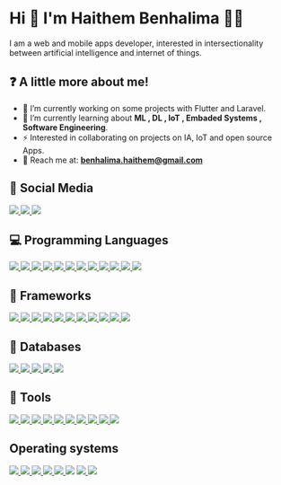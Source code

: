 # Hi 👋 I'm Haithem Benhalima 👨‍💻

I am a web and mobile apps developer, interested in intersectionality between artificial intelligence and internet of things. 



## :question: A little more about me!


- 🔭 I’m currently working on some projects with Flutter and Laravel.
- 🌱 I’m currently learning about **ML , DL , IoT , Embaded Systems , Software Engineering**.
- ⚡ Interested in collaborating on projects on IA, IoT and open source Apps.
- 💬 Reach me at: **benhalima.haithem@gmail.com**


## :calling: Social Media


<a href="https://www.facebook.com/haithem.benhalima.3/">
  <img src="https://img.shields.io/badge/Facebook-1877F2?style=for-the-badge&logo=facebook&logoColor=white">
</a>
<a href="https://linkedin.com/in/haithem-benhalima-64899b253">
  <img src="https://img.shields.io/badge/LinkedIn-0077B5?style=for-the-badge&logo=linkedin&logoColor=white">
</a>
<a href="https://t.me/haithem_benhalima">
  <img src="https://img.shields.io/badge/Telegram-0088CC?style=for-the-badge&logo=telegram&logoColor=white">
</a>

## :computer: Programming Languages


<a href="#">
  <img src="https://img.shields.io/badge/Python-3776AB?style=for-the-badge&logo=python&logoColor=white">
</a>
<a href="#">
  <img src="https://img.shields.io/badge/HTML5-E34F26?style=for-the-badge&logo=html5&logoColor=white">
</a>
<a href="#">
  <img src="https://img.shields.io/badge/CSS3-1572B6?style=for-the-badge&logo=css3&logoColor=white">
</a>
<a href="#">
  <img src="https://img.shields.io/badge/JavaScript-323330?style=for-the-badge&logo=javascript&logoColor=F7DF1E">
</a>
<a href="#">
  <img src="https://img.shields.io/badge/C/C++-00599C?style=for-the-badge&logo=c&logoColor=white">
</a>
<a href="#">
  <img src="https://img.shields.io/badge/Java-ED8B00?style=for-the-badge&logo=oraclejava&logoColor=white">
</a>
<a href="#">
  <img src="https://img.shields.io/badge/Assembly-4F4F4F?style=for-the-badge&logo=oraclejava&logoColor=white">
</a>
<a href="#">
  <img src="https://img.shields.io/badge/PHP-777BB4?style=for-the-badge&logo=php&logoColor=white">
</a>
<a href="#">
  <img src="https://img.shields.io/badge/Dart-0075BA?style=for-the-badge&logo=dart&logoColor=white">
</a>
<a href="#">
  <img src="https://img.shields.io/badge/SQL-D5891B?style=for-the-badge&logo=sql&logoColor=white">
</a>
<a href="#">
  <img src="https://img.shields.io/badge/Git-F05032?style=for-the-badge&logo=git&logoColor=white">
</a>
<a href="#">
  <img src="https://img.shields.io/badge/Shell_Script-121011?style=for-the-badge&logo=gnu-bash&logoColor=white">
</a>


## :sparkler: Frameworks




<a href="#">
  <img src="https://img.shields.io/badge/laravel-E5500F?style=for-the-badge&logo=laravel&logoColor=white">
</a>
<a href="#">
  <img src="https://img.shields.io/badge/flutter-1995C4?style=for-the-badge&logo=flutter&logoColor=white">
</a>
<a href="#">
  <img src="https://img.shields.io/badge/Vue.js-50667C?style=for-the-badge&logo=vuedotjs&logoColor=4FC08D">
</a>
<a href="#">
  <img src="https://img.shields.io/badge/LaTeX-47A141?style=for-the-badge&logo=LaTeX&logoColor=white">
</a>
<a href="#">
  <img src="https://img.shields.io/badge/ajax-2F50A7?style=for-the-badge&logo=ajax&logoColor=white">
</a>
<a href="#">
  <img src="https://img.shields.io/badge/Sass-CC6699?style=for-the-badge&logo=sass&logoColor=white">
</a>
<a href="#">
  <img src="https://img.shields.io/badge/Markdown-000000?style=for-the-badge&logo=markdown&logoColor=white">
</a>
<a href="#">
  <img src="https://img.shields.io/badge/Tailwind_CSS-38B2AC?style=for-the-badge&logo=tailwind-css&logoColor=white">
</a>
<a href="#">
  <img src="https://img.shields.io/badge/json-5A5E63?style=for-the-badge&logo=json&logoColor=white">
</a>
<a href="#">
  <img src="https://img.shields.io/badge/Bootstrap-563D7C?style=for-the-badge&logo=bootstrap&logoColor=white">
</a>
<a href="#">
  <img src="https://img.shields.io/badge/jQuery-0769AD?style=for-the-badge&logo=jquery&logoColor=white">
</a>


## :battery: Databases

<a href="#">
  <img src="https://img.shields.io/badge/MySQL-00000F?style=for-the-badge&logo=mysql&logoColor=white">
</a>
<a href="#">
  <img src="https://img.shields.io/badge/MongoDB-white?style=for-the-badge&logo=mongodb&logoColor=4EA94B">
</a>
<a href="#">
  <img src="https://img.shields.io/badge/SQLite-07405E?style=for-the-badge&logo=sqlite&logoColor=white">
</a>
<a href="#">
  <img src="https://img.shields.io/badge/Hive-23BAD1?style=for-the-badge&logo=hive&logoColor=white">
</a>
<a href="#">
  <img src="https://img.shields.io/badge/Firebase-EACF10?style=for-the-badge&logo=firebase&logoColor=black">
</a>

## :wrench: Tools


<a href="#">
  <img src="https://img.shields.io/badge/Firefox_Browser-FF7139?style=for-the-badge&logo=Firefox-Browser&logoColor=white">
</a>
<a href="#">
  <img src="https://img.shields.io/badge/Brave%20Brower-D15223?style=for-the-badge&logo=brave&logoColor=white">
</a>
<a href="#">
  <img src="https://img.shields.io/badge/Opera%20Browser-D10000?style=for-the-badge&logo=opera&logoColor=white">
</a>
<a href="#">
  <img src="https://img.shields.io/badge/Visual_Studio_Code-0078D4?style=for-the-badge&logo=visual%20studio%20code&logoColor=white">
</a>
<a href="#">
  <img src="https://img.shields.io/badge/Atom-0BB458?style=for-the-badge&logo=atom&logoColor=white">
</a>
<a href="#">
  <img src="https://img.shields.io/badge/Jupyter-F37626.svg?&style=for-the-badge&logo=Jupyter&logoColor=white">
</a>
<a href="#">
  <img src="https://img.shields.io/badge/vim-059419?style=for-the-badge&logo=vim&logoColor=white">
</a>
<a href="#">
  <img src="https://img.shields.io/badge/intellij-0A0A0A?style=for-the-badge&logo=intellijidea&logoColor=white">
</a>
<a href="#">
  <img src="https://img.shields.io/badge/Google Colab-F9AB00?style=for-the-badge&logo=googlecolab&color=525252">
</a>
<a href="#">
  <img src="https://img.shields.io/badge/Figma-AE06B9?style=for-the-badge&logo=figma&logoColor=white">
</a>  


## Operating systems

<a href="#">
  <img src="https://img.shields.io/badge/windows-1183D2?style=for-the-badge&logo=windows&logoColor=white">
</a>  
<a href="#">
  <img src="https://img.shields.io/badge/debian-B71E09?style=for-the-badge&logo=debian&logoColor=white">
</a>  
<a href="#">
  <img src="https://img.shields.io/badge/ubuntu-D57210?style=for-the-badge&logo=ubuntu&logoColor=white">
</a>  
<a href="#">
  <img src="https://img.shields.io/badge/Mx%20linux-222222?style=for-the-badge&logo=mxlinux&logoColor=white">
</a>  
<a href="#">
  <img src="https://img.shields.io/badge/kali%20linux-091E46?style=for-the-badge&logo=kalilinux&logoColor=white">
</a>  
  <img src="https://img.shields.io/badge/arch%20linux-192A68?style=for-the-badge&logo=archlinux&logoColor=white">
</a>
<a href="#">
  <img src="https://img.shields.io/badge/Manjaro-128C01?style=for-the-badge&logo=manjaro&logoColor=white">
</a>  
<a href="#">
  <img src="https://img.shields.io/badge/fedora-0A1A6A?style=for-the-badge&logo=fedora&logoColor=white">
</a>



